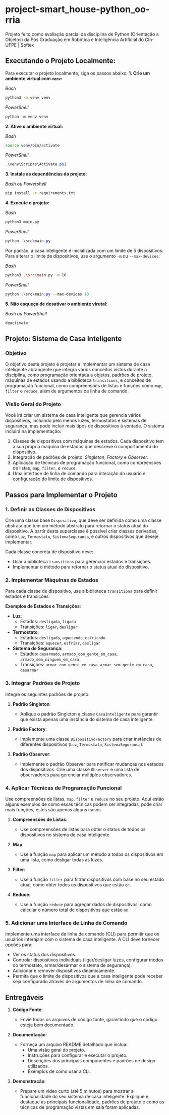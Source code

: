 # project-smart_house-python_oo-rria
Projeto feito como avaliação parcial da disciplina de Python (Orientação a Objetos) da Pós Graduação em Robótica e Inteligência Artificial do CIn-UFPE | Softex

## Executando o Projeto Localmente:
Para executar o projeto localmente, siga os passos abaixo:
**1. Crie um ambiente virtual com `venv`:**

_Bash_
```bash
python3 -m venv venv
```

_PowerShell_
```powershell
python -m venv venv
```

**2. Ative o ambiente virtual:**

_Bash_
```bash
source venv/bin/activate
```

_PowerShell_
```powershell
.\venv\Scripts\Activate.ps1
```

**3. Instale as dependências do projeto:**

_Bash ou Powershell_
```bash
pip install -r requirements.txt
```

**4. Execute o projeto:**

_Bash_
```bash
python3 main.py
```

_PowerShell_
```powershell
python .\src\main.py
```

Por padrão, a casa inteligente é inicializada com um limite de 5 dispositivos. Para alterar o limite de dispositivos, use o argumento `-m` ou `--max-devices`:

_Bash_
```bash
python3 .\src\main.py -m 10
```

_PowerShell_
```powershell
python .\src\main.py --max-devices 10
```

**5. Não esqueça de desativar o ambiente virutal:**

_Bash ou PowerShell_
```bash
deactivate
```

## Projeto: Sistema de Casa Inteligente

### Objetivo
O objetivo deste projeto é projetar e implementar um sistema de casa inteligente abrangente que integra vários conceitos vistos durante a disciplina, como programação orientada a objetos, padrões de projeto, máquinas de estados usando a biblioteca `transitions`, e conceitos de programação funcional, como compreensões de listas e funções como `map`, `filter` e `reduce`, além de argumentos de linha de comando.

### Visão Geral do Projeto
Você irá criar um sistema de casa inteligente que gerencia vários dispositivos, incluindo pelo menos luzes, termostatos e sistemas de segurança, mas pode incluir mais tipos de dispositivos à vontade. O sistema incluirá na implementação:
1. Classes de dispositivos com máquinas de estados. Cada dispositivo tem a sua própria máquina de estados que descreve o comportamento do dispositivo.
2. Integração de padrões de projeto: _Singleton_, _Factory_ e _Observer_.
3. Aplicação de técnicas de programação funcional, como compreensões de listas, `map`, `filter`, e `reduce`.
4. Uma interface de linha de comando para interação do usuário e configuração do limite de dispositivos.

## Passos para Implementar o Projeto

### 1. Definir as Classes de Dispositivos
Crie uma classe base `Dispositivo`, que deve ser definida como uma classe abstrata que tem um método abstrato para retornar o status atual do dispositivo. A partir desta superclasse é possível criar classes derivadas, como `Luz`, `Termostato`, `SistemaSeguranca`, e outros dispositivos que deseje implementar. 

Cada classe concreta de dispositivo deve:
- Usar a biblioteca `transitions` para gerenciar estados e transições.
- Implementar o método para retornar o status atual do dispositivo.

### 2. Implementar Máquinas de Estados
Para cada classe de dispositivo, use a biblioteca `transitions` para definir estados e transições.

**Exemplos de Estados e Transições**:
- **Luz**:
  - Estados: `desligada`, `ligada`
  - Transições: `ligar`, `desligar`
- **Termostato**:
  - Estados: `desligado`, `aquecendo`, `esfriando`
  - Transições: `aquecer`, `esfriar`, `desligar`
- **Sistema de Segurança**:
  - Estados: `desarmado`, `armado_com_gente_em_casa`, `armado_sem_ninguem_em_casa`
  - Transições: `armar_com_gente_em_casa`, `armar_sem_gente_em_casa`, `desarmar`

### 3. Integrar Padrões de Projeto
Integre os seguintes padrões de projeto:

1. **Padrão Singleton**:
   - Aplique o padrão Singleton à classe `CasaInteligente` para garantir que exista apenas uma instância do sistema de casa inteligente.
   
2. **Padrão Factory**:
   - Implemente uma classe `DispositivoFactory` para criar instâncias de diferentes dispositivos (`Luz`, `Termostato`, `SistemaSeguranca`).

3. **Padrão Observer**:
   - Implemente o padrão Observer para notificar mudanças nos estados dos dispositivos. Crie uma classe `Observer` e uma lista de observadores para gerenciar múltiplos observadores.

### 4. Aplicar Técnicas de Programação Funcional
Use compreensões de listas, `map`, `filter` e `reduce` no seu projeto. Aqui estão alguns exemplos de como essas técnicas podem ser integradas, pode criar mais funções, estes são apenas alguns casos.

1. **Compreensões de Listas**:
   - Use compreensões de listas para obter o status de todos os dispositivos no sistema de casa inteligente.

2. **Map**:
   - Use a função `map` para aplicar um método a todos os dispositivos em uma lista, como desligar todas as luzes.

3. **Filter**:
   - Use a função `filter` para filtrar dispositivos com base no seu estado atual, como obter todos os dispositivos que estão `on`.

4. **Reduce**:
   - Use a função `reduce` para agregar dados de dispositivos, como calcular o número total de dispositivos que estão `on`.

### 5. Adicionar uma Interface de Linha de Comando
Implemente uma interface de linha de comando (CLI) para permitir que os usuários interajam com o sistema de casa inteligente. A CLI deve fornecer opções para:
- Ver os status dos dispositivos.
- Controlar dispositivos individuais (ligar/desligar luzes, configurar modos do termostato, armar/desarmar o sistema de segurança).
- Adicionar e remover dispositivos dinamicamente.
- Permita que o limite de dispositivos que a casa inteligente pode receber seja configurado através de argumentos de linha de comando.

## Entregáveis

1. **Código Fonte**:
   - Envie todos os arquivos de código fonte, garantindo que o código esteja bem documentado.

2. **Documentação**:
   - Forneça um arquivo README detalhado que inclua:
     - Uma visão geral do projeto.
     - Instruções para configurar e executar o projeto.
     - Descrições dos principais componentes e padrões de design utilizados.
     - Exemplos de como usar a CLI.

3. **Demonstração**:
   - Prepare um vídeo curto (até 5 minutos) para mostrar a funcionalidade do seu sistema de casa inteligente. Explique e destaque as principais funcionalidade, padrões de projeto e como as técnicas de programação vistas em sala foram aplicadas.
